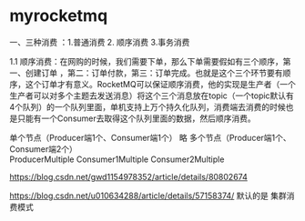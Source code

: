 # myrocketmq


一、三种消费 ：1.普通消费 2. 顺序消费 3.事务消费

1.1  顺序消费：在网购的时候，我们需要下单，那么下单需要假如有三个顺序，第一、创建订单 ，第二：订单付款，第三：订单完成。也就是这个三个环节要有顺序，这个订单才有意义。RocketMQ可以保证顺序消费，他的实现是生产者（一个生产者可以对多个主题去发送消息）将这个三个消息放在topic（一个topic默认有4个队列）的一个队列里面，单机支持上万个持久化队列，消费端去消费的时候也是只能有一个Consumer去取得这个队列里面的数据，然后顺序消费。

单个节点（Producer端1个、Consumer端1个）
略
多个节点（Producer端1个、Consumer端2个）  
ProducerMultiple
Consumer1Multiple
Consumer2Multiple

https://blog.csdn.net/gwd1154978352/article/details/80802674

https://blog.csdn.net/u010634288/article/details/57158374/
默认的是 集群消费模式